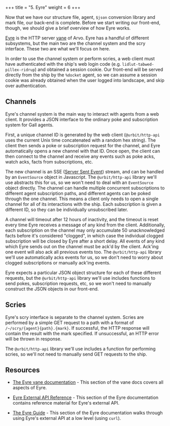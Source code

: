 +++
title = "5. Eyre"
weight = 6
+++

Now that we have our structure file, agent, `$json` conversion library and mark
file, our back-end is complete. Before we start writing our front-end, though,
we should give a brief overview of how Eyre works.

[Eyre](/system/kernel/eyre/eyre) is the HTTP server [vane](/TODO-GLOSSARY/vane) of
Arvo. Eyre has a handful of different subsystems, but the main two are the
channel system and the scry interface. These two are what we'll focus on here.

In order to use the channel system or perform scries, a web client must have
authenticated with the ship's web login code (e.g.
`lidlut-tabwed-pillex-ridrup`) and obtained a session cookie. Our front-end will
be served directly from the ship by the `%docket` agent, so we can assume a
session cookie was already obtained when the user logged into landscape, and
skip over authentication.

## Channels

Eyre's channel system is the main way to interact with agents from a web client.
It provides a JSON interface to the ordinary poke and subscription system for
Gall agents.

First, a unique channel ID is generated by the web client (`@urbit/http-api`
uses the current Unix time concatenated with a random hex string). The client
then sends a poke or subscription request for the channel, and Eyre
automatically opens a new channel with that ID. Once open, the client can then
connect to the channel and receive any events such as poke acks, watch acks,
facts from subscriptions, etc.

The new channel is an SSE ([Server Sent
Event](https://html.spec.whatwg.org/#server-sent-events)) stream, and can be
handled by an `EventSource` object in Javascript. The `@urbit/http-api` library
we'll use abstracts this for us, so we won't need to deal with an `EventSource`
object directly. The channel can handle multiple concurrent subscriptions to
different agent subscription paths, and different agents can be poked through
the one channel. This means a client only needs to open a single channel for all
of its interactions with the ship. Each subscription is given a different ID, so
they can be individually unsubscribed later.

A channel will timeout after 12 hours of inactivity, and the timeout is reset
every time Eyre receives a message of any kind from the client. Additionally,
each subscription on the channel may only accumulate 50 unacknowledged facts
before it's considered "clogged", in which case the individual clogged
subscription will be closed by Eyre after a short delay. All events of any kind
which Eyre sends out on the channel must be ack'd by the client. Ack'ing one
event will also ack all previous events too. The `@urbit/http-api` library we'll
use automatically acks events for us, so we don't need to worry about clogged
subscriptions or manually ack'ing events.

Eyre expects a particular JSON object structure for each of these different
requests, but the `@urbit/http-api` library we'll use includes functions to send
pokes, subscription requests, etc, so we won't need to manually construct the
JSON objects in our front-end.

## Scries

Eyre's scry interface is separate to the channel system. Scries are performed by
a simple GET request to a path with a format of `/~/scry/{agent}{path}.{mark}`.
If successful, the HTTP response will contain the result with the mark
specified. If unsuccessful, an HTTP error will be thrown in response.

The `@urbit/http-api` library we'll use includes a function for performing
scries, so we'll not need to manually send GET requests to the ship.

## Resources

- [The Eyre vane documentation](/system/kernel/eyre/eyre) - This section of the vane
  docs covers all aspects of Eyre.
- [Eyre External API Reference](/system/kernel/eyre/reference/external-api-ref) - This section
  of the Eyre documentation contains reference material for Eyre's external API.

- [The Eyre Guide](/system/kernel/eyre/guides/guide) - This section of the Eyre
  documentation walks through using Eyre's external API at a low level (using
  `curl`).
